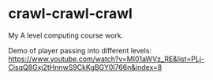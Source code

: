 # crawl-crawl-crawl
My A level computing course work.

Demo of player passing into different levels:
https://www.youtube.com/watch?v=MI01aWVz_RE&list=PLj-CisqQ8Gxj2tHnnwS9CkKgBGY0l766n&index=8
